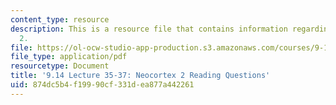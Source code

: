 ```yaml
---
content_type: resource
description: This is a resource file that contains information regarding neocortex
  2.
file: https://ol-ocw-studio-app-production.s3.amazonaws.com/courses/9-14-brain-structure-and-its-origins-spring-2014/874dc5b4f19990cf331dea877a442261_MIT9_14S14_Lec35-37ReaQue2.pdf
file_type: application/pdf
resourcetype: Document
title: '9.14 Lecture 35-37: Neocortex 2 Reading Questions'
uid: 874dc5b4-f199-90cf-331d-ea877a442261
---
```

